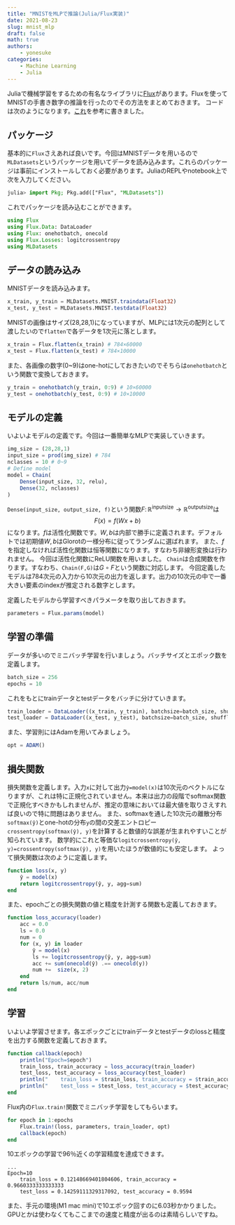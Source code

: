 ```yaml
---
title: "MNISTをMLPで推論(Julia/Flux実装)"
date: 2021-08-23
slug: mnist_mlp
draft: false
math: true
authors:
    - yonesuke
categories:
    - Machine Learning
    - Julia
---
```


Juliaで機械学習をするための有名なライブラリに[Flux](https://github.com/FluxML/Flux.jl)があります。Fluxを使ってMNISTの手書き数字の推論を行ったのでその方法をまとめておきます。
コードは次のようになります。[これ](https://github.com/FluxML/model-zoo/blob/master/vision/mlp_mnist/mlp_mnist.jl)を参考に書きました。

<!-- more -->

<script src="https://gist.github.com/yonesuke/afc39543fb1de5ff484fa812e3ca5a1d.js"></script>

## パッケージ
基本的に`Flux`さえあれば良いです。今回はMNISTデータを用いるので`MLDatasets`というパッケージを用いてデータを読み込みます。これらのパッケージは事前にインストールしておく必要があります。JuliaのREPLやnotebook上で次を入力してください。
```julia
julia> import Pkg; Pkg.add(["Flux", "MLDatasets"])
```
これでパッケージを読み込むことができます。
```julia
using Flux
using Flux.Data: DataLoader
using Flux: onehotbatch, onecold
using Flux.Losses: logitcrossentropy
using MLDatasets
```

## データの読み込み
MNISTデータを読み込みます。
```julia
x_train, y_train = MLDatasets.MNIST.traindata(Float32)
x_test, y_test = MLDatasets.MNIST.testdata(Float32)
```
MNISTの画像はサイズ(28,28,1)になっていますが、MLPには1次元の配列として渡したいので`flatten`で各データを1次元に落とします。
```julia
x_train = Flux.flatten(x_train) # 784×60000
x_test = Flux.flatten(x_test) # 784×10000
```
また、各画像の数字(0~9)はone-hotにしておきたいのでそちらは`onehotbatch`という関数で変換しておきます。
```julia
y_train = onehotbatch(y_train, 0:9) # 10×60000
y_test = onehotbatch(y_test, 0:9) # 10×10000
```

## モデルの定義
いよいよモデルの定義です。今回は一番簡単なMLPで実装していきます。
```julia
img_size = (28,28,1)
input_size = prod(img_size) # 784
nclasses = 10 # 0~9
# Define model
model = Chain(
    Dense(input_size, 32, relu),
    Dense(32, nclasses)
)
```
`Dense(input_size, output_size, f)`という関数$F\colon\mathbb{R}^{\mathrm{inputsize}}\to\mathbb{R}^{\mathrm{outputsize}}$は
$$
F(x) = f(Wx+b)
$$
になります。$f$は活性化関数です。$W,b$は内部で勝手に定義されます。デフォルトでは初期値$W,b$はGlorotの一様分布に従ってランダムに選ばれます。
また、$f$を指定しなければ活性化関数は恒等関数になります。すなわち非線形変換は行われません。
今回は活性化関数にReLU関数を用いました。
`Chain`は合成関数を作ります。すなわち、`Chain(F,G)`は$G\circ F$という関数に対応します。
今回定義したモデルは784次元の入力から10次元の出力を返します。出力の10次元の中で一番大きい要素のindexが推定される数字とします。

定義したモデルから学習すべきパラメータを取り出しておきます。
```julia
parameters = Flux.params(model)
```

## 学習の準備
データが多いのでミニバッチ学習を行いましょう。バッチサイズとエポック数を定義します。
```julia
batch_size = 256
epochs = 10
```
これをもとにtrainデータとtestデータをバッチに分けていきます。
```julia
train_loader = DataLoader((x_train, y_train), batchsize=batch_size, shuffle=true)
test_loader = DataLoader((x_test, y_test), batchsize=batch_size, shuffle=true)
```
また、学習則にはAdamを用いてみましょう。
```julia
opt = ADAM()
```

## 損失関数
損失関数を定義します。入力`x`に対して出力`ŷ=model(x)`は10次元のベクトルになりますが、これは特に正規化されていません。本来は出力の段階でsoftmax関数で正規化すべきかもしれませんが、推定の意味においては最大値を取りさえすれば良いので特に問題はありません。
また、softmaxを通した10次元の離散分布`softmax(ŷ)`とone-hotの分布`y`の間の交差エントロピー`crossentropy(softmax(ŷ), y)`を計算すると数値的な誤差が生まれやすいことが知られています。
数学的にこれと等価な`logitcrossentropy(ŷ, y)=crossentropy(softmax(ŷ), y)`を用いたほうが数値的にも安定します。
よって損失関数は次のように定義します。
```julia
function loss(x, y)
    ŷ = model(x)
    return logitcrossentropy(ŷ, y, agg=sum)
end
```
また、epochごとの損失関数の値と精度を計測する関数も定義しておきます。
```julia
function loss_accuracy(loader)
    acc = 0.0
    ls = 0.0
    num = 0
    for (x, y) in loader
        ŷ = model(x)
        ls += logitcrossentropy(ŷ, y, agg=sum)
        acc += sum(onecold(ŷ) .== onecold(y))
        num +=  size(x, 2)
    end
    return ls/num, acc/num
end
```

## 学習
いよいよ学習させます。各エポックごとにtrainデータとtestデータのlossと精度を出力する関数を定義しておきます。
```julia
function callback(epoch)
    println("Epoch=$epoch")
    train_loss, train_accuracy = loss_accuracy(train_loader)
    test_loss, test_accuracy = loss_accuracy(test_loader)
    println("    train_loss = $train_loss, train_accuracy = $train_accuracy")
    println("    test_loss = $test_loss, test_accuracy = $test_accuracy")
end
```
Flux内の`Flux.train!`関数でミニバッチ学習をしてもらいます。
```julia
for epoch in 1:epochs
    Flux.train!(loss, parameters, train_loader, opt)
    callback(epoch)
end
```
10エポックの学習で96％近くの学習精度を達成できます。
```
...
Epoch=10
    train_loss = 0.12148669401804606, train_accuracy = 0.9660333333333333
    test_loss = 0.14259111329317092, test_accuracy = 0.9594
```
また、手元の環境(M1 mac mini)で10エポック回すのに6.03秒かかりました。GPUとかは使わなくてもここまでの速度と精度が出るのは素晴らしいですね。
